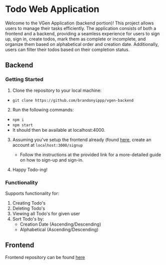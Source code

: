 # Todo Web Application

Welcome to the VGen Application (backend portion)! This project allows users to manage their tasks efficiently. The application consists of both a frontend and a backend, providing a seamless experience for users to sign up, sign in, create todos, mark them as complete or incomplete, and organize them based on alphabetical order and creation date. Additionally, users can filter their todos based on their completion status.

## Backend

### Getting Started

1. Clone the repository to your local machine:

  - ```git clone https://github.com/brandonyippp/vgen-backend```

2. Run the following commands:
  - ```npm i```
  - ```npm start```
  - It should then be available at localhost:4000.

3. Assuming you've setup the frontend already (found <a href="https://github.com/brandonyippp/vgen-frontend">here</a>, create an account at ```localhost:3000/signup```
    - Follow the instructions at the provided link for a more-detailed guide on how to sign-up and sign-in.

4. Happy Todo-ing!

### Functionality

Supports functionality for:
  1. Creating Todo's
  2. Deleting Todo's
  3. Viewing all Todo's for given user
  4. Sort Todo's by:
     - Creation Date (Ascending/Descending)
     - Alphabetical (Ascending/Descending)

## Frontend

Frontend repository can be found <a href="https://github.com/brandonyippp/vgen-frontend">here</a>
